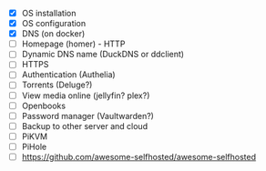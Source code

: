 - [X] OS installation
- [X] OS configuration
- [X] DNS (on docker)
- [ ] Homepage (homer) - HTTP
- [ ] Dynamic DNS name (DuckDNS or ddclient)
- [ ] HTTPS
- [ ] Authentication (Authelia)
- [ ] Torrents (Deluge?)
- [ ] View media online (jellyfin? plex?)
- [ ] Openbooks
- [ ] Password manager (Vaultwarden?)
- [ ] Backup to other server and cloud
- [ ] PiKVM
- [ ] PiHole
- [ ] https://github.com/awesome-selfhosted/awesome-selfhosted
